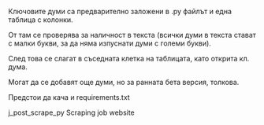 Ключовите думи са предварително заложени в .py файлът и една таблица с колонки.

От там се проверява за наличност в текста (всички думи в текста стават с малки букви, за да няма изпуснати думи с големи букви).

След това се слагат в съседната клетка на таблицата, като открита кл. дума.

Могат да се добавят още думи, но за ранната бета версия, толкова.

Предстои да кача и requirements.txt

j_post_scrape_py
Scraping job website
